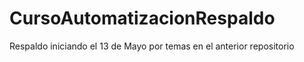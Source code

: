 # CursoAutomatizacionRespaldo
Respaldo iniciando el 13 de Mayo por temas en el anterior repositorio
